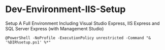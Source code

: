 # Dev-Environment-IIS-Setup
Setup A Full Environment Including Visual Studio Express, IIS Express and SQL Server Express (with Management Studio)

`@PowerShell -NoProfile -ExecutionPolicy unrestricted -Command "& '%DIR%setup.ps1' %*"`
